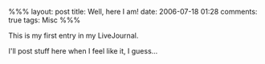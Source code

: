 %%%
layout: post
title: Well, here I am!
date: 2006-07-18 01:28
comments: true
tags: Misc
%%%

This is my first entry in my LiveJournal.

I'll post stuff here when I feel like it, I guess...

